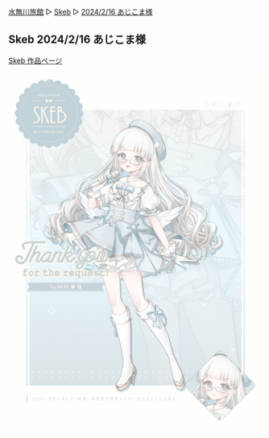 [水無川旅館](/top) ▷ [Skeb](/skeb) ▷ [2024/2/16 あじこま様](/skeb/2024-02-16)

## Skeb 2024/2/16 あじこま様

[Skeb 作品ページ](https://skeb.jp/@ajicoma/works/37)

<div class="center">
  <img src="/images/skeb/2024-02-16.png" alt="アイドルテーリ（あじこま様）">
</div>
